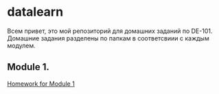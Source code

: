 # datalearn

Всем привет, это мой репозиторий для домашних заданий по DE-101. Домашние задания разделены по папкам в соответсвиии с каждым модулем.

## Module 1.

[Homework for Module 1](https://github.com/alexanderryabcev/datalearn/tree/main/Module%201)

